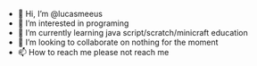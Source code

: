 - 👋 Hi, I’m @lucasmeeus
- 👀 I’m interested in programing
- 🌱 I’m currently learning java script/scratch/minicraft education 
- 💞️ I’m looking to collaborate on nothing for the moment
- 📫 How to reach me please not reach me

<!---
lucasmeeus/lucasmeeus is a ✨ special ✨ repository because its `README.md` (this file) appears on your GitHub profile.
You can click the Preview link to take a look at your changes.
--->
